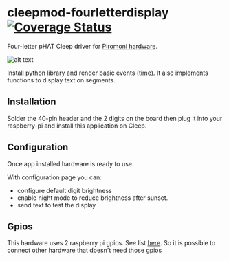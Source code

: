 # cleepmod-fourletterdisplay [![Coverage Status](https://coveralls.io/repos/github/tangb/cleepapp-fourletterdisplay/badge.svg?branch=main)](https://coveralls.io/github/tangb/cleepmod-fourletterdisplay?branch=main)

Four-letter pHAT Cleep driver for [Piromoni hardware](https://shop.pimoroni.com/products/four-letter-phat).

![alt text](https://github.com/tangb/cleepmod-fourletterdisplay/blob/main/resources/phat.jpg?raw=true "Piromoni Four-letter pHAT")

Install python library and render basic events (time). It also implements functions to display text on segments.

## Installation

Solder the 40-pin header and the 2 digits on the board then plug it into your raspberry-pi and install this application on Cleep.

## Configuration

Once app installed hardware is ready to use.

With configuration page you can:
* configure default digit brightness
* enable night mode to reduce brightness after sunset.
* send text to test the display

## Gpios

This hardware uses 2 raspberry pi gpios. See list [here](https://pinout.xyz/pinout/four_letter_phat).
So it is possible to connect other hardware that doesn't need those gpios

